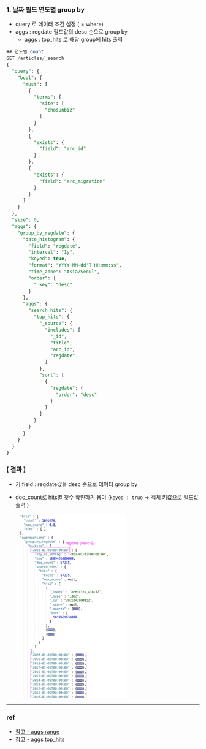### 1. 날짜 필드 연도별 group by 
- query 로 데이터 조건 설정 ( = where)
- aggs  : regdate 필드값의 desc 순으로 group by
  - aggs : top_hits 로 해당 group에 hits 출력
```sql
## 연도별 count
GET /articles/_search
{
  "query": {
    "bool": {
      "must": [
        {
          "terms": {
            "site": [
              "chosunbiz"
            ]
          }
        },
        {
          "exists": {
            "field": "arc_id"
          }
        },
        {
          "exists": {
            "field": "arc_migration"
          }
        }
      ]
    }
  },
  "size": 0,
  "aggs": {
    "group_by_regdate": {
      "date_histogram": {
        "field": "regdate",
        "interval": "1y",
        "keyed": true,
        "format": "YYYY-MM-dd'T'HH:mm:ss",
        "time_zone": "Asia/Seoul",
        "order": {
          "_key": "desc"
        }
      },
      "aggs": {
        "search_hits": {
          "top_hits": {
            "_source": {
              "includes": [
                "_id",
                "title",
                "arc_id",
                "regdate"
              ]
            },
            "sort": [
              {
                "regdate": {
                  "order": "desc"
                }
              }
            ]
          }
        }
      }
    }
  }
}
```

### [ 결과 ] 
- 키 field : regdate값을 desc 순으로 데이터 group by 
- doc_count로 hits별 갯수 확인하기 용이 (`keyed : true` → 객체 키값으로 필드값 출력 ) 

  <img width="60%" alt="" src="../img/ELS-aggs-date.png">


---
### ref
- [참고 - aggs range](https://www.elastic.co/guide/en/elasticsearch/reference/current/search-aggregations-bucket-range-aggregation.html) <br>
- [참고 - aggs top_hits](https://www.elastic.co/guide/en/elasticsearch/reference/current/search-aggregations-metrics-top-hits-aggregation.html)